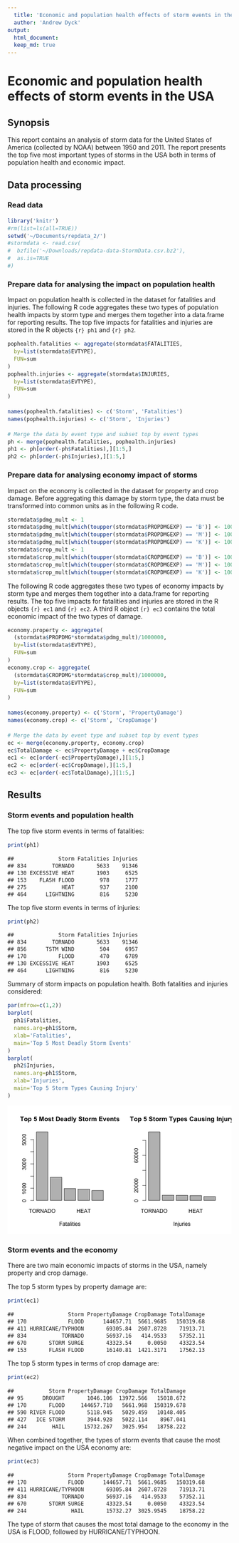 ```yaml
---
  title: 'Economic and population health effects of storm events in the USA'
  author: 'Andrew Dyck'
output: 
  html_document:
  keep_md: true
---
```


# Economic and population health effects of storm events in the USA

## Synopsis

This report contains an analysis of storm data for the United States of America (collected by NOAA) between 1950 and 2011. The report presents the top five most important types of storms in the USA both in terms of population health and economic impact.

## Data processing

### Read data

```r
library('knitr')
#rm(list=ls(all=TRUE))
setwd('~/Documents/repdata_2/')
#stormdata <- read.csv(
#  bzfile('~/Downloads/repdata-data-StormData.csv.bz2'), 
#  as.is=TRUE
#)
```


### Prepare data for analysing the impact on population health

Impact on population health is collected in the dataset for fatalities and injuries. The following R code aggregates these two types of population health impacts by storm type and merges them together into a data.frame for reporting results. The top five impacts for fatalities and injuries are stored in the R objects `{r} ph1` and `{r} ph2`.


```r
pophealth.fatalities <- aggregate(stormdata$FATALITIES, 
  by=list(stormdata$EVTYPE), 
  FUN=sum
)
pophealth.injuries <- aggregate(stormdata$INJURIES, 
  by=list(stormdata$EVTYPE), 
  FUN=sum
)

names(pophealth.fatalities) <- c('Storm', 'Fatalities')
names(pophealth.injuries) <- c('Storm', 'Injuries')

# Merge the data by event type and subset top by event types
ph <- merge(pophealth.fatalities, pophealth.injuries)
ph1 <- ph[order(-ph$Fatalities),][1:5,]
ph2 <- ph[order(-ph$Injuries),][1:5,]
```

### Prepare data for analysing economy impact of storms

Impact on the economy is collected in the dataset for property and crop damage. Before aggregating this damage by storm type, the data must be transformed into common units as in the following R code.


```r
stormdata$pdmg_mult <- 1
stormdata$pdmg_mult[which(toupper(stormdata$PROPDMGEXP) == 'B')] <- 1000000000
stormdata$pdmg_mult[which(toupper(stormdata$PROPDMGEXP) == 'M')] <- 1000000
stormdata$pdmg_mult[which(toupper(stormdata$PROPDMGEXP) == 'K')] <- 1000
stormdata$crop_mult <- 1
stormdata$crop_mult[which(toupper(stormdata$CROPDMGEXP) == 'B')] <- 1000000000
stormdata$crop_mult[which(toupper(stormdata$CROPDMGEXP) == 'M')] <- 1000000
stormdata$crop_mult[which(toupper(stormdata$CROPDMGEXP) == 'K')] <- 1000
```

The following R code aggregates these two types of economy impacts by storm type and merges them together into a data.frame for reporting results. The top five impacts for fatalities and injuries are stored in the R objects `{r} ec1` and `{r} ec2`. A third R object `{r} ec3` contains the total economic impact of the two types of damage. 


```r
economy.property <- aggregate(
  (stormdata$PROPDMG*stormdata$pdmg_mult)/1000000, 
  by=list(stormdata$EVTYPE), 
  FUN=sum
)
economy.crop <- aggregate(
  (stormdata$CROPDMG*stormdata$crop_mult)/1000000, 
  by=list(stormdata$EVTYPE), 
  FUN=sum
)
  
names(economy.property) <- c('Storm', 'PropertyDamage')
names(economy.crop) <- c('Storm', 'CropDamage')

# Merge the data by event type and subset top by event types
ec <- merge(economy.property, economy.crop)
ec$TotalDamage <- ec$PropertyDamage + ec$CropDamage
ec1 <- ec[order(-ec$PropertyDamage),][1:5,]
ec2 <- ec[order(-ec$CropDamage),][1:5,]
ec3 <- ec[order(-ec$TotalDamage),][1:5,]
```

## Results

### Storm events and population health

The top five storm events in terms of fatalities:


```r
print(ph1)
```

```
##              Storm Fatalities Injuries
## 834        TORNADO       5633    91346
## 130 EXCESSIVE HEAT       1903     6525
## 153    FLASH FLOOD        978     1777
## 275           HEAT        937     2100
## 464      LIGHTNING        816     5230
```

The top five storm events in terms of injuries:


```r
print(ph2)
```

```
##              Storm Fatalities Injuries
## 834        TORNADO       5633    91346
## 856      TSTM WIND        504     6957
## 170          FLOOD        470     6789
## 130 EXCESSIVE HEAT       1903     6525
## 464      LIGHTNING        816     5230
```

Summary of storm impacts on population health. Both fatalities and injuries considered:


```r
par(mfrow=c(1,2))
barplot(
  ph1$Fatalities, 
  names.arg=ph1$Storm, 
  xlab='Fatalities', 
  main='Top 5 Most Deadly Storm Events'
)
barplot(
  ph2$Injuries, 
  names.arg=ph1$Storm,
  xlab='Injuries',
  main='Top 5 Storm Types Causing Injury'
)
```

![plot of chunk unnamed-chunk-2](figure/unnamed-chunk-2-1.png) 

### Storm events and the economy

There are two main economic impacts of storms in the USA, namely property and crop damage. 

The top 5 storm types by property damage are:

```r
print(ec1)
```

```
##                 Storm PropertyDamage CropDamage TotalDamage
## 170             FLOOD      144657.71  5661.9685   150319.68
## 411 HURRICANE/TYPHOON       69305.84  2607.8728    71913.71
## 834           TORNADO       56937.16   414.9533    57352.11
## 670       STORM SURGE       43323.54     0.0050    43323.54
## 153       FLASH FLOOD       16140.81  1421.3171    17562.13
```

The top 5 storm types in terms of crop damage are:

```r
print(ec2)
```

```
##           Storm PropertyDamage CropDamage TotalDamage
## 95      DROUGHT       1046.106  13972.566   15018.672
## 170       FLOOD     144657.710   5661.968  150319.678
## 590 RIVER FLOOD       5118.945   5029.459   10148.405
## 427   ICE STORM       3944.928   5022.114    8967.041
## 244        HAIL      15732.267   3025.954   18758.222
```

When combined together, the types of storm events that cause the most negative impact on the USA economy are:

```r
print(ec3)
```

```
##                 Storm PropertyDamage CropDamage TotalDamage
## 170             FLOOD      144657.71  5661.9685   150319.68
## 411 HURRICANE/TYPHOON       69305.84  2607.8728    71913.71
## 834           TORNADO       56937.16   414.9533    57352.11
## 670       STORM SURGE       43323.54     0.0050    43323.54
## 244              HAIL       15732.27  3025.9545    18758.22
```



The type of storm that causes the most total damage to the economy in the USA is FLOOD, followed by HURRICANE/TYPHOON.
